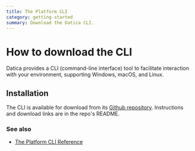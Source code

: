 ```yaml
---
title: The Platform CLI
category: getting-started
summary: Download the Datica CLI.
---
```


# How to download the CLI
Datica provides a CLI (command-line interface) tool to facilitate interaction with your environment, supporting Windows, macOS, and Linux.

## Installation
The CLI is available for download from its [Github repository](https://github.com/daticahealth/cli). Instructions and download links are in the repo's README.

### See also
* [The Platform CLI Reference](/compliant-cloud/cli-reference)

